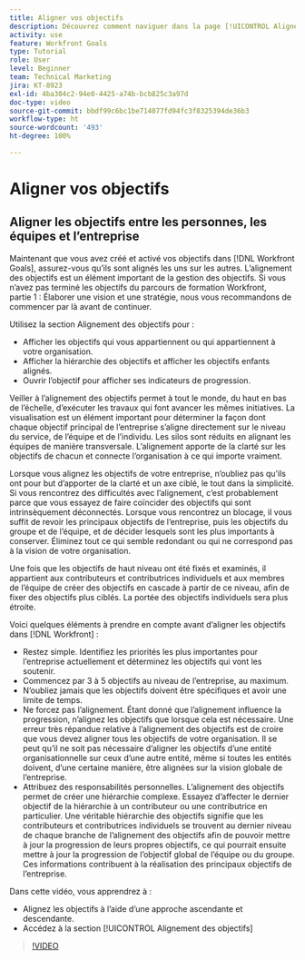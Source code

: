 ```yaml
---
title: Aligner vos objectifs
description: Découvrez comment naviguer dans la page [!UICONTROL Alignement des objectifs] dans [!DNL Goals].
activity: use
feature: Workfront Goals
type: Tutorial
role: User
level: Beginner
team: Technical Marketing
jira: KT-8923
exl-id: 4ba304c2-94e0-4425-a74b-bcb825c3a97d
doc-type: video
source-git-commit: bbdf99c6bc1be714077fd94fc3f8325394de36b3
workflow-type: ht
source-wordcount: '493'
ht-degree: 100%

---
```


# Aligner vos objectifs

## Aligner les objectifs entre les personnes, les équipes et l’entreprise

Maintenant que vous avez créé et activé vos objectifs dans [!DNL Workfront Goals], assurez-vous qu’ils sont alignés les uns sur les autres. L’alignement des objectifs est un élément important de la gestion des objectifs. Si vous n’avez pas terminé les objectifs du parcours de formation Workfront, partie 1 : Élaborer une vision et une stratégie, nous vous recommandons de commencer par là avant de continuer.

<!--Insert link to LP 1, above -->

Utilisez la section Alignement des objectifs pour :

* Afficher les objectifs qui vous appartiennent ou qui appartiennent à votre organisation.
* Afficher la hiérarchie des objectifs et afficher les objectifs enfants alignés.
* Ouvrir l’objectif pour afficher ses indicateurs de progression.

Veiller à l’alignement des objectifs permet à tout le monde, du haut en bas de l’échelle, d’exécuter les travaux qui font avancer les mêmes initiatives. La visualisation est un élément important pour déterminer la façon dont chaque objectif principal de l’entreprise s’aligne directement sur le niveau du service, de l’équipe et de l’individu. Les silos sont réduits en alignant les équipes de manière transversale. L’alignement apporte de la clarté sur les objectifs de chacun et connecte l’organisation à ce qui importe vraiment.

Lorsque vous alignez les objectifs de votre entreprise, n’oubliez pas qu’ils ont pour but d’apporter de la clarté et un axe ciblé, le tout dans la simplicité. Si vous rencontrez des difficultés avec l’alignement, c’est probablement parce que vous essayez de faire coïncider des objectifs qui sont intrinsèquement déconnectés. Lorsque vous rencontrez un blocage, il vous suffit de revoir les principaux objectifs de l’entreprise, puis les objectifs du groupe et de l’équipe, et de décider lesquels sont les plus importants à conserver. Éliminez tout ce qui semble redondant ou qui ne correspond pas à la vision de votre organisation.

Une fois que les objectifs de haut niveau ont été fixés et examinés, il appartient aux contributeurs et contributrices individuels et aux membres de l’équipe de créer des objectifs en cascade à partir de ce niveau, afin de fixer des objectifs plus ciblés. La portée des objectifs individuels sera plus étroite.

<!-- Pro-tips graphic -->

Voici quelques éléments à prendre en compte avant d’aligner les objectifs dans [!DNL Workfront] :

* Restez simple. Identifiez les priorités les plus importantes pour l’entreprise actuellement et déterminez les objectifs qui vont les soutenir.
* Commencez par 3 à 5 objectifs au niveau de l’entreprise, au maximum.
* N’oubliez jamais que les objectifs doivent être spécifiques et avoir une limite de temps.
* Ne forcez pas l’alignement. Étant donné que l’alignement influence la progression, n’alignez les objectifs que lorsque cela est nécessaire. Une erreur très répandue relative à l’alignement des objectifs est de croire que vous devez aligner tous les objectifs de votre organisation. Il se peut qu’il ne soit pas nécessaire d’aligner les objectifs d’une entité organisationnelle sur ceux d’une autre entité, même si toutes les entités doivent, d’une certaine manière, être alignées sur la vision globale de l’entreprise.
* Attribuez des responsabilités personnelles. L’alignement des objectifs permet de créer une hiérarchie complexe. Essayez d’affecter le dernier objectif de la hiérarchie à un contributeur ou une contributrice en particulier. Une véritable hiérarchie des objectifs signifie que les contributeurs et contributrices individuels se trouvent au dernier niveau de chaque branche de l’alignement des objectifs afin de pouvoir mettre à jour la progression de leurs propres objectifs, ce qui pourrait ensuite mettre à jour la progression de l’objectif global de l’équipe ou du groupe. Ces informations contribuent à la réalisation des principaux objectifs de l’entreprise.

Dans cette vidéo, vous apprendrez à :

* Alignez les objectifs à l’aide d’une approche ascendante et descendante.
* Accédez à la section [!UICONTROL Alignement des objectifs]

>[!VIDEO](https://video.tv.adobe.com/v/335195/?quality=12&learn=on&enablevpops=1)
